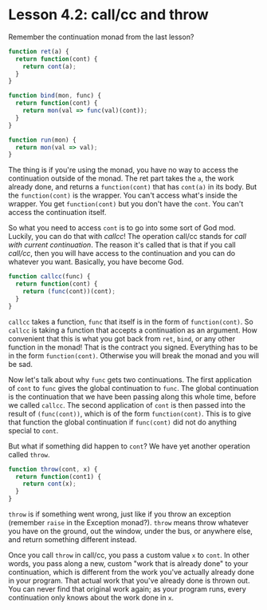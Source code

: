 # Lesson 4.2: call/cc and throw

Remember the continuation monad from the last lesson? 

```javascript
function ret(a) {
  return function(cont) {
    return cont(a);
  }
}

function bind(mon, func) {
  return function(cont) {
    return mon(val => func(val)(cont));
  }
}

function run(mon) {
  return mon(val => val);
}
```
The thing is if you're using the monad, you have no way to access the continuation outside of the monad. The ret part takes the `a`, the work already done, and returns a `function(cont)` that has `cont(a)` in its body. But the `function(cont)` is the wrapper. You can't access what's inside the wrapper. You get `function(cont)` but you don't have the `cont`. You can't access the continuation itself.

So what you need to access `cont` is to go into some sort of God mod. Luckily, you can do that with _callcc_! The operation call/cc stands for _call with current continuation_. The reason it's called that is that if you call _call/cc_, then you will have access to the continuation and you can do whatever you want. Basically, you have become God.

```javascript
function callcc(func) {
  return function(cont) {
    return (func(cont))(cont);
  }
}
```

`callcc` takes a function, `func` that itself is in the form of `function(cont)`. So `callcc` is taking a function that accepts a continuation as an argument. How convenient that this is what you got back from `ret`, `bind`, or any other function in the monad! That is the contract you signed. Everything has to be in the form `function(cont)`. Otherwise you will break the monad and you will be sad.

Now let's talk about why `func` gets two continuations. The first application of `cont` to `func` gives the global continuation to `func`. The global continuation is the continuation that we have been passing along this whole time, before we called `callcc`. The second application of `cont` is then passed into the result of `(func(cont))`, which is of the form `function(cont)`.  This is to give that function the global continuation if `func(cont)` did not do anything special to `cont`. 

But what if something did happen to `cont`? We have yet another operation called `throw`.

```javascript
function throw(cont, x) {
  return function(cont1) {
    return cont(x);
  }
}
```

`throw` is if something went wrong, just like if you throw an exception (remember `raise` in the Exception monad?). `throw` means throw whatever you have on the ground, out the window, under the bus, or anywhere else, and return something different instead.

Once you call `throw` in call/cc, you pass a custom value `x` to `cont`. In other words, you pass along a new, custom "work that is already done" to your continuation, which is different from the work you've actually already done in your program. That actual work that you've already done is thrown out. You can never find that original work again; as your program runs, every continuation only knows about the work done in `x`.

